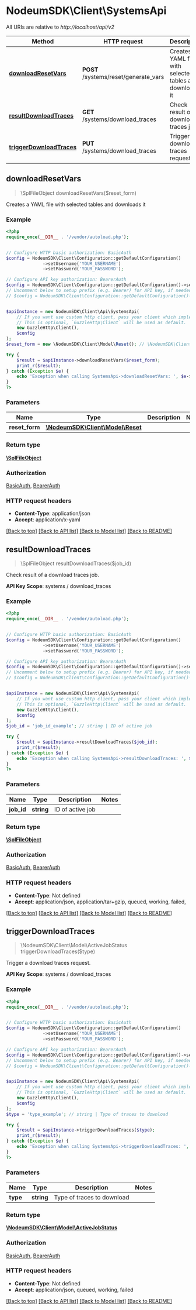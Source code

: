 # NodeumSDK\Client\SystemsApi

All URIs are relative to *http://localhost/api/v2*

Method | HTTP request | Description
------------- | ------------- | -------------
[**downloadResetVars**](SystemsApi.md#downloadResetVars) | **POST** /systems/reset/generate_vars | Creates a YAML file with selected tables and downloads it
[**resultDownloadTraces**](SystemsApi.md#resultDownloadTraces) | **GET** /systems/download_traces | Check result of a download traces job.
[**triggerDownloadTraces**](SystemsApi.md#triggerDownloadTraces) | **PUT** /systems/download_traces | Trigger a download traces request.



## downloadResetVars

> \SplFileObject downloadResetVars($reset_form)

Creates a YAML file with selected tables and downloads it

### Example

```php
<?php
require_once(__DIR__ . '/vendor/autoload.php');


// Configure HTTP basic authorization: BasicAuth
$config = NodeumSDK\Client\Configuration::getDefaultConfiguration()
              ->setUsername('YOUR_USERNAME')
              ->setPassword('YOUR_PASSWORD');

// Configure API key authorization: BearerAuth
$config = NodeumSDK\Client\Configuration::getDefaultConfiguration()->setApiKey('Authorization', 'YOUR_API_KEY');
// Uncomment below to setup prefix (e.g. Bearer) for API key, if needed
// $config = NodeumSDK\Client\Configuration::getDefaultConfiguration()->setApiKeyPrefix('Authorization', 'Bearer');


$apiInstance = new NodeumSDK\Client\Api\SystemsApi(
    // If you want use custom http client, pass your client which implements `GuzzleHttp\ClientInterface`.
    // This is optional, `GuzzleHttp\Client` will be used as default.
    new GuzzleHttp\Client(),
    $config
);
$reset_form = new \NodeumSDK\Client\Model\Reset(); // \NodeumSDK\Client\Model\Reset | 

try {
    $result = $apiInstance->downloadResetVars($reset_form);
    print_r($result);
} catch (Exception $e) {
    echo 'Exception when calling SystemsApi->downloadResetVars: ', $e->getMessage(), PHP_EOL;
}
?>
```

### Parameters


Name | Type | Description  | Notes
------------- | ------------- | ------------- | -------------
 **reset_form** | [**\NodeumSDK\Client\Model\Reset**](../Model/Reset.md)|  |

### Return type

[**\SplFileObject**](../Model/\SplFileObject.md)

### Authorization

[BasicAuth](../../README.md#BasicAuth), [BearerAuth](../../README.md#BearerAuth)

### HTTP request headers

- **Content-Type**: application/json
- **Accept**: application/x-yaml

[[Back to top]](#) [[Back to API list]](../../README.md#documentation-for-api-endpoints)
[[Back to Model list]](../../README.md#documentation-for-models)
[[Back to README]](../../README.md)


## resultDownloadTraces

> \SplFileObject resultDownloadTraces($job_id)

Check result of a download traces job.

**API Key Scope**: systems / download_traces

### Example

```php
<?php
require_once(__DIR__ . '/vendor/autoload.php');


// Configure HTTP basic authorization: BasicAuth
$config = NodeumSDK\Client\Configuration::getDefaultConfiguration()
              ->setUsername('YOUR_USERNAME')
              ->setPassword('YOUR_PASSWORD');

// Configure API key authorization: BearerAuth
$config = NodeumSDK\Client\Configuration::getDefaultConfiguration()->setApiKey('Authorization', 'YOUR_API_KEY');
// Uncomment below to setup prefix (e.g. Bearer) for API key, if needed
// $config = NodeumSDK\Client\Configuration::getDefaultConfiguration()->setApiKeyPrefix('Authorization', 'Bearer');


$apiInstance = new NodeumSDK\Client\Api\SystemsApi(
    // If you want use custom http client, pass your client which implements `GuzzleHttp\ClientInterface`.
    // This is optional, `GuzzleHttp\Client` will be used as default.
    new GuzzleHttp\Client(),
    $config
);
$job_id = 'job_id_example'; // string | ID of active job

try {
    $result = $apiInstance->resultDownloadTraces($job_id);
    print_r($result);
} catch (Exception $e) {
    echo 'Exception when calling SystemsApi->resultDownloadTraces: ', $e->getMessage(), PHP_EOL;
}
?>
```

### Parameters


Name | Type | Description  | Notes
------------- | ------------- | ------------- | -------------
 **job_id** | **string**| ID of active job |

### Return type

[**\SplFileObject**](../Model/\SplFileObject.md)

### Authorization

[BasicAuth](../../README.md#BasicAuth), [BearerAuth](../../README.md#BearerAuth)

### HTTP request headers

- **Content-Type**: Not defined
- **Accept**: application/json, application/tar+gzip, queued, working, failed, 

[[Back to top]](#) [[Back to API list]](../../README.md#documentation-for-api-endpoints)
[[Back to Model list]](../../README.md#documentation-for-models)
[[Back to README]](../../README.md)


## triggerDownloadTraces

> \NodeumSDK\Client\Model\ActiveJobStatus triggerDownloadTraces($type)

Trigger a download traces request.

**API Key Scope**: systems / download_traces

### Example

```php
<?php
require_once(__DIR__ . '/vendor/autoload.php');


// Configure HTTP basic authorization: BasicAuth
$config = NodeumSDK\Client\Configuration::getDefaultConfiguration()
              ->setUsername('YOUR_USERNAME')
              ->setPassword('YOUR_PASSWORD');

// Configure API key authorization: BearerAuth
$config = NodeumSDK\Client\Configuration::getDefaultConfiguration()->setApiKey('Authorization', 'YOUR_API_KEY');
// Uncomment below to setup prefix (e.g. Bearer) for API key, if needed
// $config = NodeumSDK\Client\Configuration::getDefaultConfiguration()->setApiKeyPrefix('Authorization', 'Bearer');


$apiInstance = new NodeumSDK\Client\Api\SystemsApi(
    // If you want use custom http client, pass your client which implements `GuzzleHttp\ClientInterface`.
    // This is optional, `GuzzleHttp\Client` will be used as default.
    new GuzzleHttp\Client(),
    $config
);
$type = 'type_example'; // string | Type of traces to download

try {
    $result = $apiInstance->triggerDownloadTraces($type);
    print_r($result);
} catch (Exception $e) {
    echo 'Exception when calling SystemsApi->triggerDownloadTraces: ', $e->getMessage(), PHP_EOL;
}
?>
```

### Parameters


Name | Type | Description  | Notes
------------- | ------------- | ------------- | -------------
 **type** | **string**| Type of traces to download |

### Return type

[**\NodeumSDK\Client\Model\ActiveJobStatus**](../Model/ActiveJobStatus.md)

### Authorization

[BasicAuth](../../README.md#BasicAuth), [BearerAuth](../../README.md#BearerAuth)

### HTTP request headers

- **Content-Type**: Not defined
- **Accept**: application/json, queued, working, failed

[[Back to top]](#) [[Back to API list]](../../README.md#documentation-for-api-endpoints)
[[Back to Model list]](../../README.md#documentation-for-models)
[[Back to README]](../../README.md)

